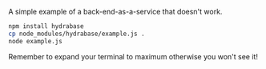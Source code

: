 A simple example of a back-end-as-a-service that doesn't work.

```bash
npm install hydrabase
cp node_modules/hydrabase/example.js .
node example.js
```

Remember to expand your terminal to maximum otherwise you won't see it!
